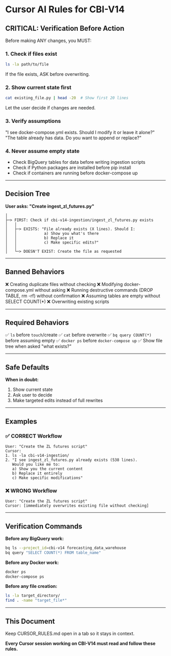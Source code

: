 # Cursor AI Rules for CBI-V14

## CRITICAL: Verification Before Action

Before making ANY changes, you MUST:

### 1. **Check if files exist**
```bash
ls -la path/to/file
```
If the file exists, ASK before overwriting.

### 2. **Show current state first**
```bash
cat existing_file.py | head -20  # Show first 20 lines
```
Let the user decide if changes are needed.

### 3. **Verify assumptions**
"I see docker-compose.yml exists. Should I modify it or leave it alone?"
"The table already has data. Do you want to append or replace?"

### 4. **Never assume empty state**
- Check BigQuery tables for data before writing ingestion scripts
- Check if Python packages are installed before pip install
- Check if containers are running before docker-compose up

---

## Decision Tree

**User asks: "Create ingest_zl_futures.py"**
```
│
├─> FIRST: Check if cbi-v14-ingestion/ingest_zl_futures.py exists
│   │
│   ├─> EXISTS: "File already exists (X lines). Should I:
│   │            a) Show you what's there
│   │            b) Replace it
│   │            c) Make specific edits?"
│   │
│   └─> DOESN'T EXIST: Create the file as requested
```

---

## Banned Behaviors

❌ Creating duplicate files without checking
❌ Modifying docker-compose.yml without asking
❌ Running destructive commands (DROP TABLE, rm -rf) without confirmation
❌ Assuming tables are empty without SELECT COUNT(*)
❌ Overwriting existing scripts

---

## Required Behaviors

✅ `ls` before `touch`/create
✅ `cat` before overwrite
✅ `bq query COUNT(*)` before assuming empty
✅ `docker ps` before `docker-compose up`
✅ Show file tree when asked "what exists?"

---

## Safe Defaults

**When in doubt:**
1. Show current state
2. Ask user to decide
3. Make targeted edits instead of full rewrites

---

## Examples

### ✅ CORRECT Workflow
```
User: "Create the ZL futures script"
Cursor: 
1. ls -la cbi-v14-ingestion/
2. "I see ingest_zl_futures.py already exists (538 lines). 
   Would you like me to:
   a) Show you the current content
   b) Replace it entirely  
   c) Make specific modifications"
```

### ❌ WRONG Workflow
```
User: "Create the ZL futures script"
Cursor: [immediately overwrites existing file without checking]
```

---

## Verification Commands

**Before any BigQuery work:**
```bash
bq ls --project_id=cbi-v14 forecasting_data_warehouse
bq query "SELECT COUNT(*) FROM table_name"
```

**Before any Docker work:**
```bash
docker ps
docker-compose ps
```

**Before any file creation:**
```bash
ls -la target_directory/
find . -name "target_file*"
```

---

## This Document

Keep CURSOR_RULES.md open in a tab so it stays in context.

**Every Cursor session working on CBI-V14 must read and follow these rules.**
